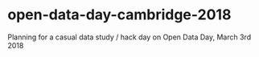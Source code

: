 # open-data-day-cambridge-2018
Planning for a casual data study / hack day on Open Data Day, March 3rd 2018
